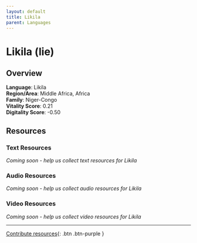 ```yaml
---
layout: default
title: Likila
parent: Languages
---
```


# Likila (lie)

## Overview

**Language**: Likila  
**Region/Area**: Middle Africa, Africa  
**Family**: Niger-Congo  
**Vitality Score**: 0.21  
**Digitality Score**: -0.50  

## Resources

### Text Resources
*Coming soon - help us collect text resources for Likila*

### Audio Resources
*Coming soon - help us collect audio resources for Likila*

### Video Resources
*Coming soon - help us collect video resources for Likila*

---

[Contribute resources](https://fairtrain.github.io/){: .btn .btn-purple }
